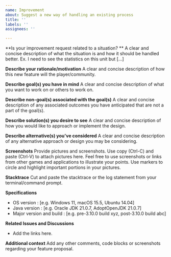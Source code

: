 ```yaml
---
name: Improvement
about: Suggest a new way of handling an existing process
title: ''
labels: ''
assignees: ''

---
```


**Is your improvement request related to a situation? **
A clear and concise description of what the situation is and how it should be handled better. Ex. I need to see the statistics on this unit but [...]

**Describe your rationale/motivation**
A clear and concise description of how this new feature will the player/community. 

**Describe goal(s) you have in mind**
A clear and concise description of what you want to work on or others to work on. 

**Describe non-goal(s) associated with the goal(s)**
A clear and concise description of any associated outcomes you have anticipated that are not a part of the goal(s). 

**Describe solution(s) you desire to see**
A clear and concise description of how you would like to approach or implement the design.

**Describe alternative(s) you've considered**
A clear and concise description of any alternative approach or design you may be considering.

**Screenshots**
Provide pictures and screenshots. Use copy (Ctrl-C) and paste (Ctrl-V) to attach pictures here. Feel free to use screenshots or links from other games and applications to illustrate your points. Use markers to circle and highlight important portions in your pictures. 

**Stacktrace**
Cut and paste the stacktrace or the log statement from your terminal/command prompt.

**Specifications**
- OS version : [e.g. Windows 11, macOS 15.5, Ubuntu 14.04]
- Java version : [e.g. Oracle JDK 21.0.7, AdoptOpenJDK 21.0.7]
- Major version and build : [e.g. pre-3.10.0 build xyz, post-3.10.0 build abc]

**Related Issues and Discussions**
- Add the links here.

**Additional context**
Add any other comments, code blocks or screenshots regarding your feature proposal.
